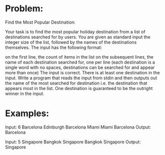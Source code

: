 #  Problem:
Find the Most Popular Destination:

Your task is to find the most popular holiday destination from a list of destinations searched for by users. You are given as standard input the integer size of the list, followed by the names of the destinations themselves. The input has the following format:

on the first line, the count of items in the list
on the subsequent lines, the name of each destination searched for, one per line (each destination is a single word with no spaces, destinations can be searched for and appear more than once) The input is correct. There is at least one destination in the input. Write a program that reads the input from stdin and then outputs out the name of the most searched for destination i.e. the destination that appears most in the list. One destination is guaranteed to be the outright winner in the input.

# Examples:

Input:
    6
    Barcelona
    Edinburgh
    Barcelona
    Miami
    Miami
    Barcelona
Output:
    Barcelona
    
Input:
    5
    Singapore
    Bangkok
    Singapore
    Bangkok
    Singapore
Output:
    Singapore